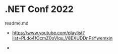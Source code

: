 # .NET Conf 2022

readme.md

*   https://www.youtube.com/playlist?list=PLdo4fOcmZ0oVlqu_V8EXUDDnPsYwemxjn

*